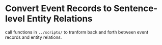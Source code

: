 # Convert Event Records to Sentence-level Entity Relations

call functions in `../scripts/` to tranform back and forth between event records
and entity relations.

